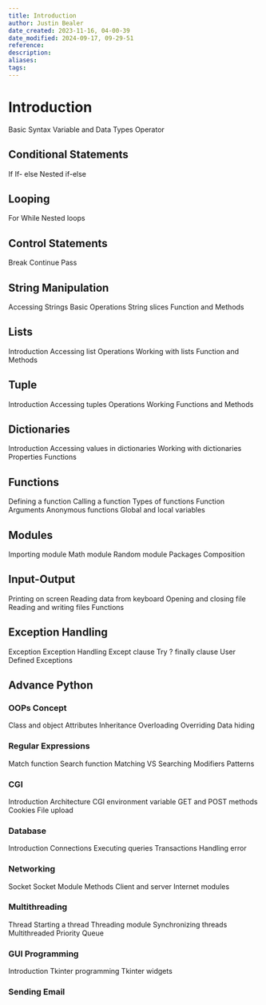 ```yaml
---
title: Introduction
author: Justin Bealer
date_created: 2023-11-16, 04-00-39
date_modified: 2024-09-17, 09-29-51
reference: 
description: 
aliases: 
tags: 
---
```

# Introduction

Basic Syntax
Variable and Data Types
Operator

## Conditional Statements

If
If- else
Nested if-else

## Looping

For
While
Nested loops

## Control Statements

Break
Continue
Pass

## String Manipulation

Accessing Strings
Basic Operations
String slices
Function and Methods

## Lists

Introduction
Accessing list
Operations
Working with lists
Function and Methods

## Tuple

Introduction
Accessing tuples
Operations
Working
Functions and Methods

## Dictionaries

Introduction 	Accessing values in dictionaries
Working with dictionaries
Properties
Functions

## Functions

Defining a function
Calling a function
Types of functions
Function Arguments
Anonymous functions
Global and local variables

## Modules

Importing module
Math module
Random module
Packages
Composition

## Input-Output

Printing on screen
Reading data from keyboard
Opening and closing file
Reading and writing files
Functions

## Exception Handling

Exception
Exception Handling
Except clause
Try ? finally clause
User Defined Exceptions

## Advance Python
### OOPs Concept

Class and object
Attributes
Inheritance
Overloading
Overriding
Data hiding

### Regular Expressions

Match function
Search function
Matching VS Searching
Modifiers
Patterns

### CGI

Introduction
Architecture
CGI environment variable
GET and POST methods
Cookies
File upload

### Database

Introduction
Connections
Executing queries
Transactions
Handling error

### Networking

Socket
Socket Module
Methods
Client and server
Internet modules

### Multithreading

Thread
Starting a thread
Threading module
Synchronizing threads
Multithreaded Priority Queue

### GUI Programming

Introduction
Tkinter programming
Tkinter widgets

### Sending Email
